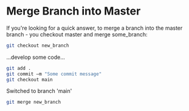 # Merge Branch into Master

If you're looking for a quick answer, to merge a branch into the master branch - you checkout master and merge some_branch:


```bash
git checkout new_branch
```

...develop some code...

```bash
git add .
git commit –m "Some commit message"
git checkout main
```
Switched to branch 'main'

```bash
git merge new_branch
````
